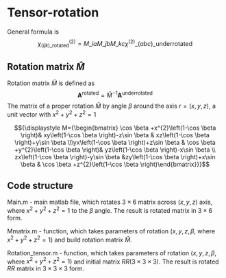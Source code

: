 # Tensor-rotation
General formula is
$$\chi^{(2)}_{(i j k)\_{\text{rotated}}}= M\_{i a} M\_{j b} M\_{k c} \chi^{(2)}\_{(a b c)\_{\text{underrotated}}}$$

## Rotation matrix $\hat{M}$
Rotation matrix $\hat{M}$ is defined as
$$\mathbf{A}^{\text{rotated}} = \hat{M}^{-1} \mathbf{A}^{\text{underrotated}}$$
The matrix of a proper rotation $\hat{M}$ by angle $\beta$ around the axis $r=(x, y, z)$, a unit vector with $x^2+y^2+z^2=1$

$${\displaystyle M={\begin{bmatrix} \cos \beta +x^{2}\left(1-\cos \beta \right)& xy\left(1-\cos \beta \right)-z\sin \beta & xz\left(1-\cos \beta \right)+y\sin \beta \\\yx\left(1-\cos \beta \right)+z\sin \beta & \cos \beta +y^{2}\left(1-\cos \beta \right)& yz\left(1-\cos \beta \right)-x\sin \beta \\
zx\left(1-\cos \beta \right)-y\sin \beta &zy\left(1-\cos \beta \right)+x\sin \beta & \cos \beta +z^{2}\left(1-\cos \beta \right)\end{bmatrix}}}$$

## Code structure 
Main.m - main matlab file, which rotates $3\times 6$ matrix across  $(x,y,z)$ axis, where $x^2+y^2+z^2=1$ to the $\beta$ angle. The result is rotated matrix in $3\times6$ form.

Mmatrix.m - function, which takes parameters of rotation $(x,y,z,\beta,$ where $x^2+y^2+z^2=1)$ and build rotation matrix $\hat{M}$.

Rotation_tensor.m - function, which takes parameters of rotation $(x,y,z,\beta,$ where $x^2+y^2+z^2=1)$ and initial matrix $RR$($3\times 3\times 3$). The result is rotated $RR$ matrix in $3\times 3\times 3$ form.
